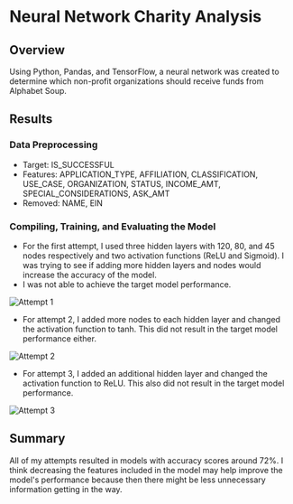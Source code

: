 # Neural Network Charity Analysis
## Overview
Using Python, Pandas, and TensorFlow, a neural network was created to determine which non-profit organizations should receive funds from Alphabet Soup.
## Results
### Data Preprocessing
- Target: IS_SUCCESSFUL
- Features: APPLICATION_TYPE, AFFILIATION, CLASSIFICATION, USE_CASE, ORGANIZATION, STATUS, INCOME_AMT, SPECIAL_CONSIDERATIONS, ASK_AMT
- Removed: NAME, EIN
### Compiling, Training, and Evaluating the Model
- For the first attempt, I used three hidden layers with 120, 80, and 45 nodes respectively and two activation functions (ReLU and Sigmoid).  I was trying to see if adding more hidden layers and nodes would increase the accuracy of the model.
- I was not able to achieve the target model performance.

![Attempt 1]()

- For attempt 2, I added more nodes to each hidden layer and changed the activation function to tanh.  This did not result in the target model performance either.

![Attempt 2]()

- For attempt 3, I added an additional hidden layer and changed the activation function to ReLU.  This also did not result in the target model performance.

![Attempt 3]()

## Summary
All of my attempts resulted in models with accuracy scores around 72%.  I think decreasing the features included in the model may help improve the model's performance because then there might be less unnecessary information getting in the way.
